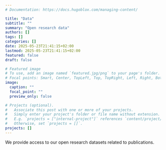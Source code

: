 ```yaml
---
# Documentation: https://docs.hugoblox.com/managing-content/

title: "Data"
subtitle: ""
summary: "Open research data"
authors: []
tags: []
categories: []
date: 2025-05-23T21:41:15+02:00
lastmod: 2025-05-23T21:41:15+02:00
featured: false
draft: false

# Featured image
# To use, add an image named `featured.jpg/png` to your page's folder.
# Focal points: Smart, Center, TopLeft, Top, TopRight, Left, Right, BottomLeft, Bottom, BottomRight.
image:
  caption: ""
  focal_point: ""
  preview_only: false

# Projects (optional).
#   Associate this post with one or more of your projects.
#   Simply enter your project's folder or file name without extension.
#   E.g. `projects = ["internal-project"]` references `content/project/deep-learning/index.md`.
#   Otherwise, set `projects = []`.
projects: []
---
```


We provide access to our open research datasets related to publications. 